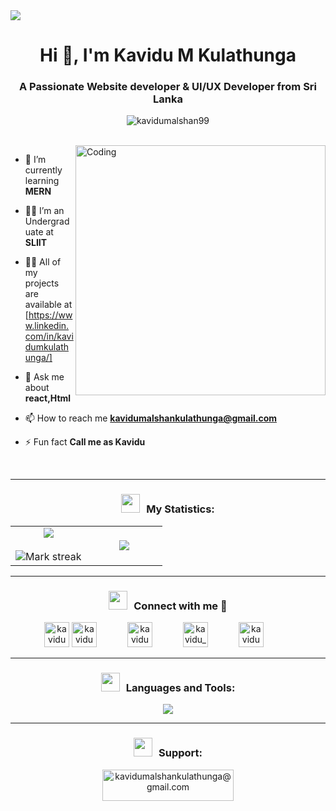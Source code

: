 <img src="https://1.bp.blogspot.com/-7A4WynwLsMw/XbBpCXG8fHI/AAAAAAAAMt4/uOa1bpLskYgrwGbllhSu2SDj_Mig8SXJQCLcBGAsYHQ/s1600/2000_600px.gif" />
<h1 align="center">Hi 👋, I'm Kavidu M Kulathunga</h1>
<h3 align="center">A Passionate Website developer & UI/UX Developer from Sri Lanka</h3>
<p align="center"> <img src="https://komarev.com/ghpvc/?username=kavidumalshan99&label=Profile%20views&color=0e75b6&style=flat" alt="kavidumalshan99" /> </p>

<br>
<img align="right" alt="Coding" width="400" src="https://cdn.dribbble.com/users/1162077/screenshots/3848914/programmer.gif">




-  🌱 I’m currently learning **MERN**

- 🧑‍🎓 I’m an Undergraduate at **SLIIT**

- 👨‍💻 All of my projects are available at [https://www.linkedin.com/in/kavidumkulathunga/]

- 💬 Ask me about **react,Html**

- 📫 How to reach me **kavidumalshankulathunga@gmail.com**
  
- ⚡ Fun fact **Call me as Kavidu**

</br>



<hr> 
<h3 align="center" > <img src="https://media.giphy.com/media/iY8CRBdQXODJSCERIr/giphy.gif" width="30" height="30" style="margin-right: 10px;">My Statistics: </h3>
<p align="center">
<table align="center">
<tr border="none">
<td width="50%" align="center">
  
  <img  align="center"  src="https://github-readme-stats.vercel.app/api?username=KaviduMalshan99&theme=dark&show_icons=true&count_private=true" />
  <br></br>
  <img  title="🔥 Get streak stats for your profile at git.io/streak-stats" alt="Mark streak" src="https://github-readme-streak-stats.herokuapp.com/?user=KaviduMalshan99&theme=dark&hide_border=false" /> 
</td>
<td width="50%" align="center">

  <img  align="center"  src="https://github-readme-stats.anuraghazra1.vercel.app/api/top-langs/?username=KaviduMalshan99&theme=dark&hide_border=false&no-bg=true&no-frame=true&langs_count=10"/>
  
  </td>
</tr>
</table>

<hr>

<h3 align="center" > <img src="https://media.giphy.com/media/iY8CRBdQXODJSCERIr/giphy.gif" width="30" height="30" style="margin-right: 10px;">Connect with me 🤝 </h3>
<p align="center">
  <a  href="https://twitter.com/kavidumalshan99" target="blank"><img  src="https://github.com/Scar1109/skill-icons/blob/main/icons/Twitter.svg" alt="kavidumalshan99" height="40" width="40"  /></a>
  <a style="margin-right: 45px;" href="https://linkedin.com/in/kavidumkulathunga" target="blank"><img  src="https://github.com/Scar1109/skill-icons/blob/main/icons/LinkedIn.svg" alt="kavidumkulathunga" height="40" width="40" /></a>
  <a style="margin-right: 45px;" href="https://fb.com/kavidu malshan" target="blank"><img  src="https://raw.githubusercontent.com/rahuldkjain/github-profile-readme-generator/master/src/images/icons/Social/facebook.svg" alt="kavidu malshan" height="40" width="40" margin-left="25" /></a>
  <a style="margin-right: 45px;" href="https://instagram.com/kavidu_malshan_km" target="blank"><img  src="https://github.com/Scar1109/skill-icons/blob/main/icons/Instagram.svg" alt="kavidu_malshan_km" height="40" width="40" /></a>
  <a style="margin-right: 45px;" href="https://www.behance.net/kavidumkulathunga" target="blank"><img src="https://raw.githubusercontent.com/rahuldkjain/github-profile-readme-generator/master/src/images/icons/Social/behance.svg" alt="kavidumkulathunga" height="40" width="40" /></a>
</p>
<hr>


<h3 align="center" > <img src="https://media.giphy.com/media/iY8CRBdQXODJSCERIr/giphy.gif" width="30" height="30" style="margin-right: 10px;">Languages and Tools: </h3>

<p align="center">
  <a href="https://skillicons.dev" >
    <img src="https://skillicons.dev/icons?i=react,html,php,js,css,scss,mongodb,mysql,nextjs,nodejs,tailwind,git,c,cpp,discord,express,figma,github,java,kotlin,mongodb,vscode&perline=14" />
  </a>
</p>
<hr>


<h3 align="center" > <img src="https://media.giphy.com/media/iY8CRBdQXODJSCERIr/giphy.gif" width="30" height="30" style="margin-right: 10px;">Support: </h3>
<p align="center"><a href="https://www.buymeacoffee.com/kavidumalshankulathunga@gmail.com"> <img align="center" src="https://cdn.buymeacoffee.com/buttons/v2/default-yellow.png" height="50" width="210" alt="kavidumalshankulathunga@gmail.com" /></a></p><br><br>

